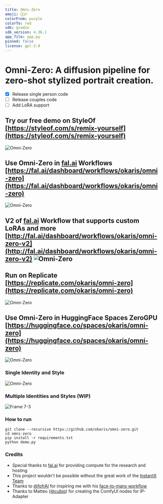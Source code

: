 ```yaml
---
title: Omni-Zero
emoji: 🧛🏻‍♂️
colorFrom: purple
colorTo: red
sdk: gradio
sdk_version: 4.36.1
app_file: app.py
pinned: false
license: gpl-3.0
---
```


# Omni-Zero: A diffusion pipeline for zero-shot stylized portrait creation. 
- [x] Release single person code
- [ ] Release couples code
- [ ] Add LoRA support

## Try our free demo on StyleOf [https://styleof.com/s/remix-yourself](https://styleof.com/s/remix-yourself)
![Omni-Zero](https://github.com/okaris/omni-zero/assets/1448702/2423a219-2191-4b6a-8e7b-43230e137cd7)

## Use Omni-Zero in [fal.ai](https://fal.ai) Workflows [https://fal.ai/dashboard/workflows/okaris/omni-zero](https://fal.ai/dashboard/workflows/okaris/omni-zero)
![Omni-Zero](https://github.com/okaris/omni-zero/assets/1448702/2ccbdf24-eb41-4a85-975e-af701fc4a879)

## V2 of [fal.ai](https://fal.ai) Workflow that supports custom LoRAs and more [http://fal.ai/dashboard/workflows/okaris/omni-zero-v2](http://fal.ai/dashboard/workflows/okaris/omni-zero-v2) ![Omni-Zero](https://github.com/okaris/omni-zero/assets/1448702/b7c3178b-d592-4287-a303-619f31599a06)

## Run on Replicate [https://replicate.com/okaris/omni-zero](https://replicate.com/okaris/omni-zero)
![Omni-Zero](https://github.com/okaris/omni-zero/assets/1448702/0d53489b-89eb-4277-907f-4317cc98db74)

## Use Omni-Zero in HuggingFace Spaces ZeroGPU [https://huggingface.co/spaces/okaris/omni-zero](https://huggingface.co/spaces/okaris/omni-zero)
![Omni-Zero](https://github.com/okaris/omni-zero/assets/1448702/1d4c40e0-41c5-4127-ba06-aec52a2d179d)

### Single Identity and Style
![Omni-Zero](https://github.com/okaris/omni-zero/assets/1448702/2c51fb77-a810-4c0a-9555-791a294455ca)

### Multiple Identities and Styles (WIP)
![Frame 7-3](https://github.com/okaris/omni-zero/assets/1448702/c5c20961-83bc-47f7-86ed-5948d5590f07)

### How to run
```
git clone --recursive https://github.com/okaris/omni-zero.git
cd omni-zero
pip install -r requirements.txt
python demo.py
```

### Credits
- Special thanks to [fal.ai](https://fal.ai) for providing compute for the research and hosting
- This project wouldn't be possible without the great work of the [InstantX Team](https://github.com/InstantID)
- Thanks to [@fofrAI](http://twitter.com/fofrAI) for inspiring me with his [face-to-many workflow](https://github.com/fofr/cog-face-to-many)
- Thanks to Matteo ([@cubiq](https://twitter.com/cubiq])) for creating the ComfyUI nodes for IP-Adapter

